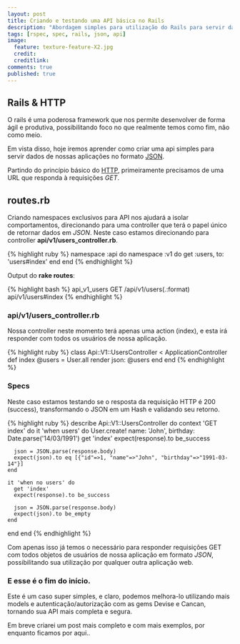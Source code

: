 ```yaml
---
layout: post
title: Criando e testando uma API básica no Rails
description: "Abordagem simples para utilização do Rails para servir dados para web."
tags: [rspec, spec, rails, json, api]
image:
  feature: texture-feature-X2.jpg
  credit:
  creditlink:
comments: true
published: true
---
```


## Rails & HTTP

O rails é uma poderosa framework que nos permite desenvolver de forma ágil e produtiva,
possibilitando foco no que realmente temos como fim, não como meio.

Em vista disso, hoje iremos aprender como criar uma api simples para servir
dados de nossas aplicações no formato [JSON](http://pt.wikipedia.org/wiki/JSON).

Partindo do princípio básico do [HTTP](http://pt.wikipedia.org/wiki/Hypertext_Transfer_Protocol),
primeiramente precisamos de uma URL que responda à requisições *GET*.

## routes.rb

Criando namespaces exclusivos para API nos ajudará a isolar comportamentos, direcionando para uma
controller que terá o papel único de retornar dados em *JSON*. Neste caso estamos
direcionando para controller **api/v1/users_controller.rb**.

{% highlight ruby %}
  namespace :api do
    namespace :v1 do
      get :users, to: 'users#index'
    end
  end
{% endhighlight %}

Output do **rake routes**:

{% highlight bash %}
  api_v1_users GET  /api/v1/users(.:format) api/v1/users#index
{% endhighlight %}


### api/v1/users_controller.rb

Nossa controller neste momento terá apenas uma action (index), e esta irá responder
com todos os usuários de nossa aplicação.

{% highlight ruby %}
class Api::V1::UsersController < ApplicationController
  def index
    @users = User.all
    render json: @users
  end
end
{% endhighlight %}

### Specs

Neste caso estamos testando se o resposta da requisição HTTP é 200 (success),
transformando o JSON em um Hash e validando seu retorno.

{% highlight ruby %}
describe Api::V1::UsersController do
  context 'GET index' do
    it 'when users' do
      User.create! name: 'John', birthday: Date.parse('14/03/1991')
      get 'index'
      expect(response).to be_success

      json = JSON.parse(response.body)
      expect(json).to eq [{"id"=>1, "name"=>"John", "birthday"=>"1991-03-14"}]
    end

    it 'when no users' do
      get 'index'
      expect(response).to be_success

      json = JSON.parse(response.body)
      expect(json).to be_empty
    end
  end
end
{% endhighlight %}

Com apenas isso já temos o necessário para responder requisições GET com todos
objetos de usuários de nossa aplicação em formato *JSON*, possibilitando
sua utilização por qualquer outra aplicação web.

### E esse é o fim do início.

Este é um caso super simples, e claro, podemos melhora-lo utilizando mais models e
autenticação/autorização com as gems Devise e Cancan, tornando sua API mais completa e segura.

Em breve criarei um post mais completo e com mais exemplos, por enquanto ficamos por aqui..










